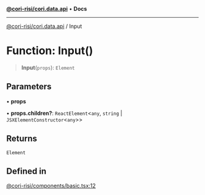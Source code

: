 [**@cori-risi/cori.data.api**](../README.md) • **Docs**

***

[@cori-risi/cori.data.api](../globals.md) / Input

# Function: Input()

> **Input**(`props`): `Element`

## Parameters

• **props**

• **props.children?**: `ReactElement`\<`any`, `string` \| `JSXElementConstructor`\<`any`\>\>

## Returns

`Element`

## Defined in

[@cori-risi/components/basic.tsx:12](https://github.com/ruralinnovation/cori.data.api/blob/80adf593f8bfd9aff308a3371065cef235bb23ba/lib/@cori-risi/components/basic.tsx#L12)
